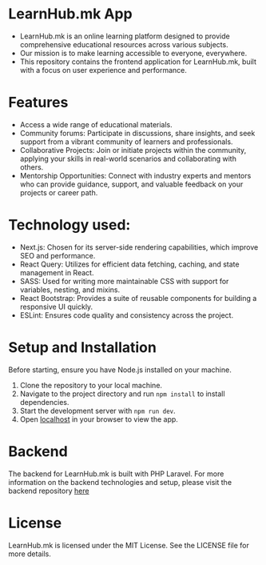 # LearnHub.mk App
- LearnHub.mk is an online learning platform designed to provide comprehensive educational resources across various subjects.
-  Our mission is to make learning accessible to everyone, everywhere.
-   This repository contains the frontend application for LearnHub.mk, built with a focus on user experience and performance.
# Features
- Access a wide range of educational materials.
- Community forums: Participate in discussions, share insights, and seek support from a vibrant community of learners and professionals.
- Collaborative Projects: Join or initiate projects within the community, applying your skills in real-world scenarios and collaborating with others.
- Mentorship Opportunities: Connect with industry experts and mentors who can provide guidance, support, and valuable feedback on your projects or career path.
# Technology used: 
- Next.js:  Chosen for its server-side rendering capabilities, which improve SEO and performance.
- React Query: Utilizes for efficient data fetching, caching, and state management in React.
- SASS: Used for writing more maintainable CSS with support for variables, nesting, and mixins.
- React Bootstrap: Provides a suite of reusable components for building a responsive UI quickly.
- ESLint: Ensures code quality and consistency across the project.
# Setup and Installation
Before starting, ensure you have Node.js installed on your machine.
1. Clone the repository to your local machine.
2. Navigate to the project directory and run `npm install` to install dependencies.
3. Start the development server with `npm run dev`.
4. Open [localhost](http://localhost:3000) in your browser to view the app.

# Backend

The backend for LearnHub.mk is built with PHP Laravel. For more information on the backend technologies and setup, please visit the backend repository [here](https://github.com/learnhubmkd/api)

# License
LearnHub.mk is licensed under the MIT License. See the LICENSE file for more details.
